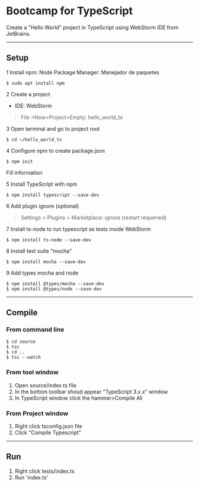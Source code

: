 # Bootcamp for TypeScript

Create a "Hello World" project in TypeScript using WebStorm IDE from  JetBrains. 

---
## Setup
1 Install npm: Node Package Manager: Manejador de paquetes

```shell script
$ sudo apt install npm
```

2 Create a project

*  IDE: WebStorm 
>File >New>Project>Empty: hello_world_ts

3 Open terminal and go to project root
```shell script
$ cd ~/hello_world_ts
```

4 Configure npm to create package.json
```shell script
$ npm init
```

Fill information

5 Install TypeScript with npm
```shell script
$ npm install typescript --save-dev
```

6 Add plugin ignore (optional)
>Settings > Plugins > Marketplace: ignore (restart requeried)

7 Install ts-node to run typescript as tests inside WebStorm
```shell script
$ npm install ts-node --save-dev
```

8 Install test suite "mocha"
```shell script
$ npm install mocha --save-dev
```

9 Add types mocha and node
```shell script
$ npm install @types/mocha --save-dev
$ npm install @types/node --save-dev
```

---
## Compile
### From command line
```
$ cd source
$ tsc
$ cd ..
$ tsc --watch
```

### From tool window
1. Open source/index.ts file
2. In the bottom toolbar shoud appear "TypeScript 3.x.x" window
3. In TypeScript window click the hammer>Compile All

### From Project window 
1. Right click tsconfig.json file
2. Click "Compile Typescript"
---
## Run
1. Right click tests/index.ts
2. Run 'index.ts'
